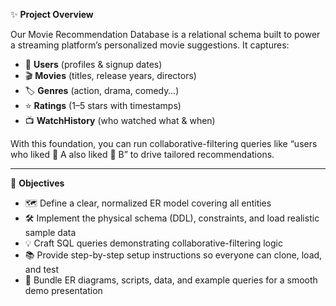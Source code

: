 ✨ **Project Overview**

Our Movie Recommendation Database is a relational schema built to power a streaming platform’s personalized movie suggestions. It captures:

* 👥 **Users** (profiles & signup dates)
* 🎬 **Movies** (titles, release years, directors)
* 🏷️ **Genres** (action, drama, comedy…)
* ⭐ **Ratings** (1–5 stars with timestamps)
* 📺 **WatchHistory** (who watched what & when)

With this foundation, you can run collaborative-filtering queries like “users who liked 🎥 A also liked 🎥 B” to drive tailored recommendations.

---

🎯 **Objectives**

* 🗺️ Define a clear, normalized ER model covering all entities
* 🛠️ Implement the physical schema (DDL), constraints, and load realistic sample data
* 💡 Craft SQL queries demonstrating collaborative-filtering logic
* 📚 Provide step-by-step setup instructions so everyone can clone, load, and test
* 🎤 Bundle ER diagrams, scripts, data, and example queries for a smooth demo presentation




